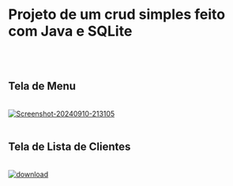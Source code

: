 <h1>Projeto de um crud simples feito com Java e SQLite</h1>
<br>
<br>
<h2>Tela de Menu</h2>
<br>
<a href="https://ibb.co/n8DtBXN"><img src="https://i.ibb.co/zHSDF3T/Screenshot-20240910-213105.png" alt="Screenshot-20240910-213105" border="0"></a>
<br>
<br>
<h2>Tela de Lista de Clientes</h2>
<br>
<a href="https://ibb.co/4SXJvGK"><img src="https://i.ibb.co/1XPby57/download.png" alt="download" border="0"></a>
